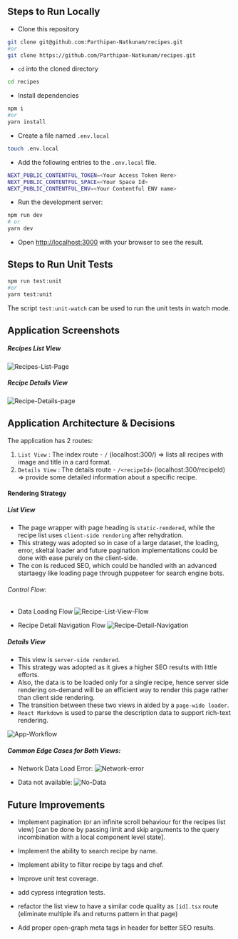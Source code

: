 ## Steps to Run Locally

- Clone this repository

```bash
git clone git@github.com:Parthipan-Natkunam/recipes.git
#or
git clone https://github.com/Parthipan-Natkunam/recipes.git
```

- `cd` into the cloned directory

```bash
cd recipes
```

- Install dependencies

```bash
npm i
#or
yarn install
```

- Create a file named `.env.local`

```bash
touch .env.local
```

- Add the following entries to the `.env.local` file.

```bash
NEXT_PUBLIC_CONTENTFUL_TOKEN=<Your Access Token Here>
NEXT_PUBLIC_CONTENTFUL_SPACE=<Your Space Id>
NEXT_PUBLIC_CONTENTFUL_ENV=<Your Contentful ENV name>
```

- Run the development server:

```bash
npm run dev
# or
yarn dev
```

- Open [http://localhost:3000](http://localhost:3000) with your browser to see the result.

## Steps to Run Unit Tests

```bash
npm run test:unit
#or
yarn test:unit
```

The script `test:unit-watch` can be used to run the unit tests in watch mode.

## Application Screenshots

##### Recipes List View

![Recipes-List-Page](screenshots/screen1.png)

##### Recipe Details View

![Recipe-Details-page](screenshots/screen2.png)

## Application Architecture & Decisions

The application has 2 routes:

1. `List View` : The index route - `/` (localhost:300/) => lists all recipes with image and title in a card format.
2. `Details View` : The details route - `/<recipeId>` (localhost:300/recipeId) => provide some detailed information about a specific recipe.

#### Rendering Strategy

##### List View

- The page wrapper with page heading is `static-rendered`, while the recipe list uses `client-side rendering` after rehydration.
- This strategy was adopted so in case of a large dataset, the loading, error, skeltal loader and future pagination implementations could be done with ease purely on the client-side.
- The con is reduced SEO, which could be handled with an advanced startaegy like loading page through puppeteer for search engine bots.

###### Control Flow:

- Data Loading Flow
  ![Recipe-List-View-Flow](screenshots/ux_flow_1.png)

- Recipe Detail Navigation Flow
  ![Recipe-Detail-Navigation](screenshots/ux_flow_2.png)

##### Details View

- This view is `server-side rendered`.
- This strategy was adopted as it gives a higher SEO results with little efforts.
- Also, the data is to be loaded only for a single recipe, hence server side rendering on-demand will be an efficient way to render this page rather than client side rendering.
- The transition between these two views in aided by a `page-wide loader`.
- `React Markdown` is used to parse the description data to support rich-text rendering.

![App-Workflow](screenshots/recipe_app.gif)

##### Common Edge Cases for Both Views:

- Network Data Load Error:
  ![Network-error](screenshots/error_page.png)

- Data not available:
  ![No-Data](screenshots/no_data.png)

## Future Improvements

- Implement pagination (or an infinite scroll behaviour for the recipes list view) [can be done by passing limit and skip arguments to the query incombination with a local component level state].

- Implement the ability to search recipe by name.

- Implement ability to filter recipe by tags and chef.

- Improve unit test coverage.

- add cypress integration tests.

- refactor the list view to have a similar code quality as `[id].tsx` route (eliminate multiple ifs and returns pattern in that page)

- Add proper open-graph meta tags in header for better SEO results.
